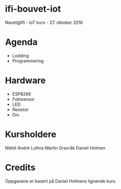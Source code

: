 # ifi-bouvet-iot
Navet@Ifi - IoT kurs - 27. oktober 2016


# Agenda
- Lodding
- Programmering

# Hardware
- ESP8266
- Fuktsensor
- LED
- Resistor
- Div.

# Kursholdere

Nikhil André Luthra
Martin Gravråk
Daniel Holmen

# Credits

Oppgavene er basert på Daniel Holmens lignende kurs. 